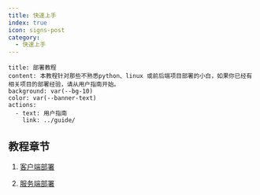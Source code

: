 ```yaml
---
title: 快速上手
index: true
icon: signs-post
category:
  - 快速上手
---
```


```component VPBanner
title: 部署教程
content: 本教程针对那些不熟悉python、linux 或前后端项目部署的小白，如果你已经有相关项目的部署经验，请从用户指南开始。
background: var(--bg-10)
color: var(--banner-text)
actions:
  - text: 用户指南
    link: ../guide/
```

## 教程章节

1. [客户端部署](client.md)

1. [服务端部署](server.md)


